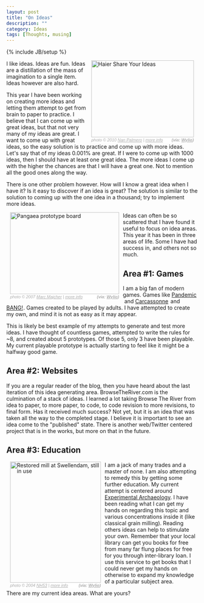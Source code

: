 ```yaml
---
layout: post
title: "On Ideas"
description: ""
category: Ideas
tags: [Thoughts, musing]
---
```

{% include JB/setup %}


<span id="wylio-flickr-image-4278466639" style="display: block; float: right; line-height: 15px; margin-bottom: 0px; margin-left: 10px; margin-right: 10px; margin-top: 0px; padding-bottom: 0px; padding-left: 0px; padding-right: 0px; padding-top: 0px; position: relative; width: 270px;"><img alt="Haier Share Your Ideas" src="http://img.wylio.com/flickr/1027281/270/4278466639" style="border: none; margin: 0; padding: 0;" title="Haier Share Your Ideas - photo by: Nan Palmero, Source: Flickr, found with Wylio.com" height="202" width="270"><span class="wylio-credits" id="wylio-flickr-credits-4278466639" style="background-attachment: initial; background-clip: initial; background-color: white; background-image: initial; background-origin: initial; clear: both; color: #aaaaaa; float: left; font-family: arial, sans-serif; font-size: 11px; font-style: italic; margin-bottom: 0px; margin-left: 0px; margin-right: 0px; margin-top: 0px; padding-bottom: 0px; padding-left: 0px; padding-right: 0px; padding-top: 0px; width: 100%;"><span class="photoby" style="margin-bottom: 0px; margin-left: 0px; margin-right: 0px; margin-top: 0px; padding-bottom: 2px; padding-left: 2px; padding-right: 2px; padding-top: 2px;"><span style="display: block; float: left; margin-bottom: 0px; margin-left: 0px; margin-right: 0px; margin-top: 0px;">photo © 2010 <a href="http://www.flickr.com/people/nanpalmero/" style="color: #aaaaaa; margin: 0; padding: 0; text-decoration: underline;" target="_blank" title="click to visit the Flickr profile page for Nan Palmero">Nan Palmero</a> | <a href="http://www.flickr.com/photos/97402086@N00/4278466639" style="color: #aaaaaa; margin: 0; padding: 0; text-decoration: underline;" target="_blank" title="get more information about the photo 'Haier Share Your Ideas'">more info </a></span><span style="display: block; float: right; margin-left: 5px;"><strong style="margin: 0;">(via: <a href="http://www.wylio.com/" style="color: #aaaaaa; margin: 0; padding: 0; text-decoration: underline;" target="_blank" title="free pictures">Wylio</a>)</strong></span></span></span></span>I like ideas. Ideas are fun. Ideas are a distillation of the mass of imagination to a single item. Ideas however are also hard.

This year I have been working on creating more ideas and letting them attempt to get from brain to paper to practice. I believe that I can come up with great ideas, but that not very many of my ideas are great. I want to come up with great ideas, so the easy solution is to practice and come up with more ideas. Let's say that of my ideas 0.001% are great. If I were to come up with 1000 ideas, then I should have at least one great idea. The more ideas I come up with the higher the chances are that I will have a great one. Not to mention all the good ones along the way.

There is one other problem however. How will I know a great idea when I have it? Is it easy to discover if an idea is great? The solution is similar to the solution to coming up with the one idea in a thousand; try to implement more ideas.

<span id="wylio-flickr-image-355972336" style="display: block; float: left; line-height: 15px; margin-bottom: 0px; margin-left: 10px; margin-right: 10px; margin-top: 0px; padding-bottom: 0px; padding-left: 0px; padding-right: 0px; padding-top: 0px; position: relative; width: 287px;"><img alt="Pangaea prototype board" src="http://img.wylio.com/flickr/1027281/287/355972336" style="border: none; margin: 0; padding: 0;" title="Pangaea prototype board - photo by: Marc Majcher, Source: Flickr, found with Wylio.com" height="215" width="287"><span class="wylio-credits" id="wylio-flickr-credits-355972336" style="background-attachment: initial; background-clip: initial; background-color: white; background-image: initial; background-origin: initial; clear: both; color: #aaaaaa; float: left; font-family: arial, sans-serif; font-size: 11px; font-style: italic; margin-bottom: 0px; margin-left: 0px; margin-right: 0px; margin-top: 0px; padding-bottom: 0px; padding-left: 0px; padding-right: 0px; padding-top: 0px; width: 100%;"><span class="photoby" style="margin-bottom: 0px; margin-left: 0px; margin-right: 0px; margin-top: 0px; padding-bottom: 2px; padding-left: 2px; padding-right: 2px; padding-top: 2px;"><span style="display: block; float: left; margin-bottom: 0px; margin-left: 0px; margin-right: 0px; margin-top: 0px;">photo © 2007 <a href="http://www.flickr.com/people/majcher/" style="color: #aaaaaa; margin: 0; padding: 0; text-decoration: underline;" target="_blank" title="click to visit the Flickr profile page for Marc Majcher">Marc Majcher</a> | <a href="http://www.flickr.com/photos/51035598215@N01/355972336" style="color: #aaaaaa; margin: 0; padding: 0; text-decoration: underline;" target="_blank" title="get more information about the photo 'Pangaea prototype board'">more info </a></span><span style="display: block; float: right; margin-left: 5px;"><strong style="margin: 0;">(via: <a href="http://www.wylio.com/" style="color: #aaaaaa; margin: 0; padding: 0; text-decoration: underline;" target="_blank" title="free pictures">Wylio</a>)</strong></span></span></span></span>

Ideas can often be so scattered that I have found it useful to focus on idea areas. This year it has been in three areas of life. Some I have had success in, and others not so much.

## Area #1: Games

I am a big fan of modern games. Games like <a href="http://www.amazon.com/Z-Man-Games-7021ZMG-Pandemic/dp/B0013OBXG2?ie=UTF8&amp;tag=without-20&amp;link_code=btl&amp;camp=213689&amp;creative=392969" target="_blank">Pandemic</a><img alt="" src="http://www.assoc-amazon.com/e/ir?t=without-20&amp;l=btl&amp;camp=213689&amp;creative=392969&amp;o=1&amp;a=B0013OBXG2" style="border: none !important; margin: 0px !important; padding: 0px !important;" height="1" border="0" width="1">&nbsp;and <a href="http://www.amazon.com/Rio-Grande-Games-4098395-Carcassonne/dp/B00005UNAX?ie=UTF8&amp;tag=without-20&amp;link_code=btl&amp;camp=213689&amp;creative=392969" target="_blank">Carcassonne</a><img alt="" src="http://www.assoc-amazon.com/e/ir?t=without-20&amp;l=btl&amp;camp=213689&amp;creative=392969&amp;o=1&amp;a=B00005UNAX" style="border: none !important; margin: 0px !important; padding: 0px !important;" height="1" border="0" width="1"><img alt="" src="http://www.assoc-amazon.com/e/ir?t=without-20&amp;l=btl&amp;camp=213689&amp;creative=392969&amp;o=1&amp;a=B00005UNAX" style="border: none !important; margin: 0px !important; padding: 0px !important;" height="1" border="0" width="1">&nbsp;and <a href="http://www.amazon.com/Da-Vinci-DVC-9100-BANG/dp/B001RU7UNW?ie=UTF8&amp;tag=without-20&amp;link_code=btl&amp;camp=213689&amp;creative=392969" target="_blank">BANG!</a><img alt="" src="http://www.assoc-amazon.com/e/ir?t=without-20&amp;l=btl&amp;camp=213689&amp;creative=392969&amp;o=1&amp;a=B001RU7UNW" style="border: none !important; margin: 0px !important; padding: 0px !important;" height="1" border="0" width="1">. Games created to be played by adults. I have attempted to create my own, and mind it is not as easy as it may appear.

This is likely be best example of my attempts to generate and test more ideas. I have thought of countless games, attempted to write the rules for ~8, and created about 5 prototypes. Of those 5, only 3 have been playable. My current playable prototype is actually starting to feel like it might be a halfway good game.

## Area #2: Websites

If you are a regular reader of the blog, then you have heard about the last iteration of this idea generating area. BrowseTheRiver.com is the culmination of a stack of ideas. I learned a lot taking Browse The River from idea to paper, to more paper, to code, to code revision to more revisions, to final form. Has it received much success? Not yet, but it is an idea that was taken all the way to the completed stage. I believe it is important to see an idea come to the "published" state. There is another web/Twitter centered project that is in the works, but more on that in the future.

## Area #3: Education

<span id="wylio-flickr-image-5165343536" style="display: block; float: left; line-height: 15px; margin-bottom: 0px; margin-left: 10px; margin-right: 10px; margin-top: 0px; padding-bottom: 0px; padding-left: 0px; padding-right: 0px; padding-top: 0px; position: relative; width: 239px;"><img alt="Restored mill at Swellendam, still in use" src="http://img.wylio.com/flickr/1027281/239/5165343536" style="border: none; margin: 0; padding: 0;" title="Restored mill at Swellendam, still in use - photo by: NH53, Source: Flickr, found with Wylio.com" height="318" width="239"><span class="wylio-credits" id="wylio-flickr-credits-5165343536" style="background-attachment: initial; background-clip: initial; background-color: white; background-image: initial; background-origin: initial; clear: both; color: #aaaaaa; float: left; font-family: arial, sans-serif; font-size: 11px; font-style: italic; margin-bottom: 0px; margin-left: 0px; margin-right: 0px; margin-top: 0px; padding-bottom: 0px; padding-left: 0px; padding-right: 0px; padding-top: 0px; width: 100%;"><span class="photoby" style="margin-bottom: 0px; margin-left: 0px; margin-right: 0px; margin-top: 0px; padding-bottom: 2px; padding-left: 2px; padding-right: 2px; padding-top: 2px;"><span style="display: block; float: left; margin-bottom: 0px; margin-left: 0px; margin-right: 0px; margin-top: 0px;">photo © 2004 <a href="http://www.flickr.com/people/nh53/" style="color: #aaaaaa; margin: 0; padding: 0; text-decoration: underline;" target="_blank" title="click to visit the Flickr profile page for NH53">NH53</a> | <a href="http://www.flickr.com/photos/33143388@N04/5165343536" style="color: #aaaaaa; margin: 0; padding: 0; text-decoration: underline;" target="_blank" title="get more information about the photo 'Restored mill at Swellendam, still in use'">more info </a></span><span style="display: block; float: right; margin-left: 5px;"><strong style="margin: 0;">(via: <a href="http://www.wylio.com/" style="color: #aaaaaa; margin: 0; padding: 0; text-decoration: underline;" target="_blank" title="free pictures">Wylio</a>)</strong></span></span></span></span>

I am a jack of many trades and a master of none. I am also attempting to remedy this by getting some further education. My current attempt is centered around <a href="http://en.wikipedia.org/wiki/Experimental_archaeology">Experimental Archaeology</a>. I have been reading what I can get my hands on regarding this topic and various concentrations inside it (like classical grain milling). Reading others ideas can help to stimulate your own. Remember that your local library can get you books for free from many far flung places for free for you through inter-library loan. I use this service to get books that I could never get my hands on otherwise to expand my knowledge of a particular subject area.

There are my current idea areas. What are yours?

